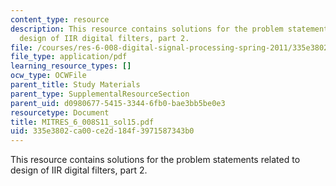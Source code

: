 ```yaml
---
content_type: resource
description: This resource contains solutions for the problem statements related to
  design of IIR digital filters, part 2.
file: /courses/res-6-008-digital-signal-processing-spring-2011/335e3802ca00ce2d184f3971587343b0_MITRES_6_008S11_sol15.pdf
file_type: application/pdf
learning_resource_types: []
ocw_type: OCWFile
parent_title: Study Materials
parent_type: SupplementalResourceSection
parent_uid: d0980677-5415-3344-6fb0-bae3bb5be0e3
resourcetype: Document
title: MITRES_6_008S11_sol15.pdf
uid: 335e3802-ca00-ce2d-184f-3971587343b0
---
```

This resource contains solutions for the problem statements related to design of IIR digital filters, part 2.

